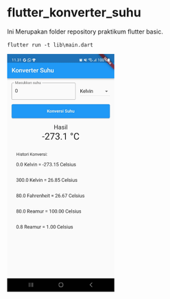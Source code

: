 # flutter_konverter_suhu

Ini Merupakan folder repository praktikum flutter basic.

```
flutter run -t lib\main.dart
```

<img src="lib/assets/img/SS2023-09-19 at 11.32.55.jpg" alt="screenshot" width="250" height="auto">


